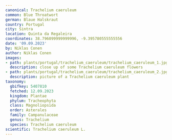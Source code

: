 ```yaml
---
canonical: Trachelium caeruleum
common: Blue Throatwort
german: Blaue Halskraut
country: Portugal
city: Sintra
location: Quinta da Regaleira
coordinates: 38.796099999999996, -9.395780555555556
date: '09.09.2023'
by: Niklas Conen
author: Niklas Conen
images:
- path: plants/portugal/trachelium_caeruleum/trachelium_caeruleum_1.jpg
  description: close up of some Trachelium caeruleum flowers
- path: plants/portugal/trachelium_caeruleum/trachelium_caeruleum_2.jpg
  description: picture of a Trachelium caeruleum plant
taxonomy:
  gbifkey: 5407810
  fetched: 12.09.2023
  kingdom: Plantae
  phylum: Tracheophyta
  class: Magnoliopsida
  order: Asterales
  family: Campanulaceae
  genus: Trachelium
  species: Trachelium caeruleum
scientific: Trachelium caeruleum L.
---
```

